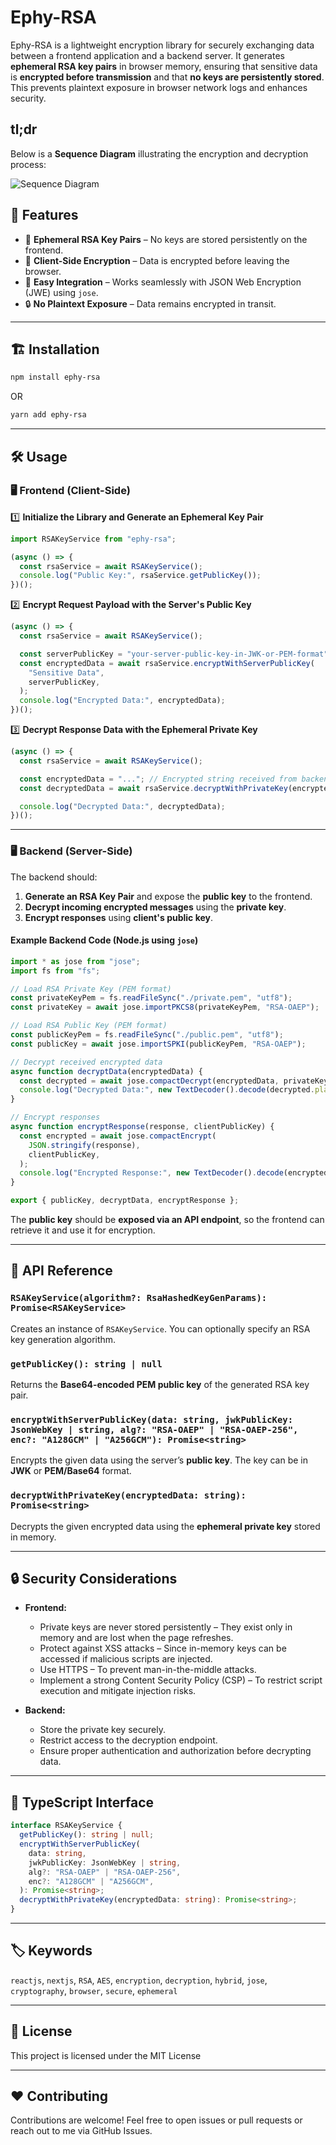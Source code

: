 # Ephy-RSA

Ephy-RSA is a lightweight encryption library for securely exchanging data between a frontend application and a backend server. It generates **ephemeral RSA key pairs** in browser memory, ensuring that sensitive data is **encrypted before transmission** and that **no keys are persistently stored**. This prevents plaintext exposure in browser network logs and enhances security.

## tl;dr

Below is a **Sequence Diagram** illustrating the encryption and decryption process:

![Sequence Diagram](https://github.com/aman-eth/ephy-rsa/raw/main/images/mermaid.svg)

## 🚀 Features

- 🔐 **Ephemeral RSA Key Pairs** – No keys are stored persistently on the frontend.
- 🔄 **Client-Side Encryption** – Data is encrypted before leaving the browser.
- 🚀 **Easy Integration** – Works seamlessly with JSON Web Encryption (JWE) using `jose`.
- 🔒 **No Plaintext Exposure** – Data remains encrypted in transit.

---

## 🏗 Installation

```sh
npm install ephy-rsa
```

OR

```sh
yarn add ephy-rsa
```

---

## 🛠 Usage

### 🖥 Frontend (Client-Side)

1️⃣ **Initialize the Library and Generate an Ephemeral Key Pair**

```javascript
import RSAKeyService from "ephy-rsa";

(async () => {
  const rsaService = await RSAKeyService();
  console.log("Public Key:", rsaService.getPublicKey());
})();
```

2️⃣ **Encrypt Request Payload with the Server's Public Key**

```javascript
(async () => {
  const rsaService = await RSAKeyService();

  const serverPublicKey = "your-server-public-key-in-JWK-or-PEM-format";
  const encryptedData = await rsaService.encryptWithServerPublicKey(
    "Sensitive Data",
    serverPublicKey,
  );
  console.log("Encrypted Data:", encryptedData);
})();
```

3️⃣ **Decrypt Response Data with the Ephemeral Private Key**

```javascript
(async () => {
  const rsaService = await RSAKeyService();

  const encryptedData = "..."; // Encrypted string received from backend
  const decryptedData = await rsaService.decryptWithPrivateKey(encryptedData);

  console.log("Decrypted Data:", decryptedData);
})();
```

---

### 🖥 Backend (Server-Side)

The backend should:

1. **Generate an RSA Key Pair** and expose the **public key** to the frontend.
2. **Decrypt incoming encrypted messages** using the **private key**.
3. **Encrypt responses** using **client's public key**.

#### Example Backend Code (Node.js using `jose`)

```javascript
import * as jose from "jose";
import fs from "fs";

// Load RSA Private Key (PEM format)
const privateKeyPem = fs.readFileSync("./private.pem", "utf8");
const privateKey = await jose.importPKCS8(privateKeyPem, "RSA-OAEP");

// Load RSA Public Key (PEM format)
const publicKeyPem = fs.readFileSync("./public.pem", "utf8");
const publicKey = await jose.importSPKI(publicKeyPem, "RSA-OAEP");

// Decrypt received encrypted data
async function decryptData(encryptedData) {
  const decrypted = await jose.compactDecrypt(encryptedData, privateKey);
  console.log("Decrypted Data:", new TextDecoder().decode(decrypted.plaintext));
}

// Encrypt responses
async function encryptResponse(response, clientPublicKey) {
  const encrypted = await jose.compactEncrypt(
    JSON.stringify(response),
    clientPublicKey,
  );
  console.log("Encrypted Response:", new TextDecoder().decode(encrypted));
}

export { publicKey, decryptData, encryptResponse };
```

The **public key** should be **exposed via an API endpoint**, so the frontend can retrieve it and use it for encryption.

---

## 🔀 API Reference

### `RSAKeyService(algorithm?: RsaHashedKeyGenParams): Promise<RSAKeyService>`

Creates an instance of `RSAKeyService`. You can optionally specify an RSA key generation algorithm.

### `getPublicKey(): string | null`

Returns the **Base64-encoded PEM public key** of the generated RSA key pair.

### `encryptWithServerPublicKey(data: string, jwkPublicKey: JsonWebKey | string, alg?: "RSA-OAEP" | "RSA-OAEP-256", enc?: "A128GCM" | "A256GCM"): Promise<string>`

Encrypts the given data using the server’s **public key**. The key can be in **JWK** or **PEM/Base64** format.

### `decryptWithPrivateKey(encryptedData: string): Promise<string>`

Decrypts the given encrypted data using the **ephemeral private key** stored in memory.

---

## 🔒 Security Considerations

- **Frontend:**

  - Private keys are never stored persistently – They exist only in memory and are lost when the page refreshes.
  - Protect against XSS attacks – Since in-memory keys can be accessed if malicious scripts are injected.
  - Use HTTPS – To prevent man-in-the-middle attacks.
  - Implement a strong Content Security Policy (CSP) – To restrict script execution and mitigate injection risks.

- **Backend:**
  - Store the private key securely.
  - Restrict access to the decryption endpoint.
  - Ensure proper authentication and authorization before decrypting data.

---

## 📖 TypeScript Interface

```typescript
interface RSAKeyService {
  getPublicKey(): string | null;
  encryptWithServerPublicKey(
    data: string,
    jwkPublicKey: JsonWebKey | string,
    alg?: "RSA-OAEP" | "RSA-OAEP-256",
    enc?: "A128GCM" | "A256GCM",
  ): Promise<string>;
  decryptWithPrivateKey(encryptedData: string): Promise<string>;
}
```

---

## 🏷 Keywords

`reactjs`, `nextjs`, `RSA`, `AES`, `encryption`, `decryption`, `hybrid`, `jose`, `cryptography`, `browser`, `secure`, `ephemeral`

---

## 📝 License

This project is licensed under the MIT License

---

## ❤️ Contributing

Contributions are welcome! Feel free to open issues or pull requests or reach out to me via GitHub Issues.
